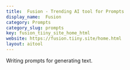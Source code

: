 ```yaml
---
title:  Fusion - Trending AI tool for Prompts
display_name:  Fusion
category: Prompts
category_slug: prompts
key: fusion_tiiny_site_home_html
website: https://fusion.tiiny.site/home.html
layout: aitool
---
```


Writing prompts for generating text.
